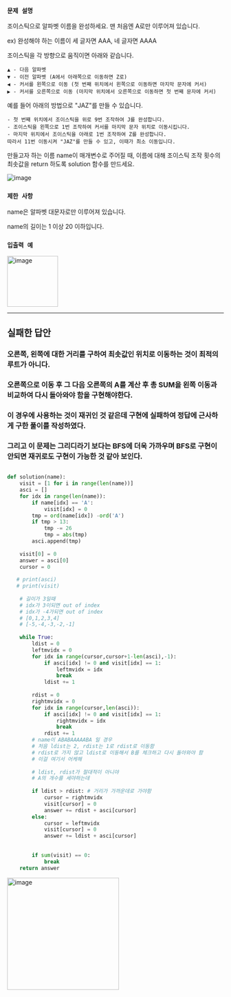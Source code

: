 ### `문제 설명`

조이스틱으로 알파벳 이름을 완성하세요. 맨 처음엔 A로만 이루어져 있습니다.

ex) 완성해야 하는 이름이 세 글자면 AAA, 네 글자면 AAAA

조이스틱을 각 방향으로 움직이면 아래와 같습니다.

```
▲ - 다음 알파벳
▼ - 이전 알파벳 (A에서 아래쪽으로 이동하면 Z로)
◀ - 커서를 왼쪽으로 이동 (첫 번째 위치에서 왼쪽으로 이동하면 마지막 문자에 커서)
▶ - 커서를 오른쪽으로 이동 (마지막 위치에서 오른쪽으로 이동하면 첫 번째 문자에 커서)
```

예를 들어 아래의 방법으로 "JAZ"를 만들 수 있습니다.

```
- 첫 번째 위치에서 조이스틱을 위로 9번 조작하여 J를 완성합니다.
- 조이스틱을 왼쪽으로 1번 조작하여 커서를 마지막 문자 위치로 이동시킵니다.
- 마지막 위치에서 조이스틱을 아래로 1번 조작하여 Z를 완성합니다.
따라서 11번 이동시켜 "JAZ"를 만들 수 있고, 이때가 최소 이동입니다.
```

만들고자 하는 이름 name이 매개변수로 주어질 때, 이름에 대해 조이스틱 조작 횟수의 최솟값을 return 하도록 solution 함수를 만드세요.


![image](https://github.com/CodingGuysGroup/Subin/assets/84978165/d09e5a91-bf61-4ace-915f-1ed48593ebda)


### `제한 사항`

name은 알파벳 대문자로만 이루어져 있습니다.

name의 길이는 1 이상 20 이하입니다.

### `입출력 예`

<img width="118" alt="image" src="https://github.com/CodingGuysGroup/Subin/assets/84978165/79502d19-fca8-46d1-96a2-a70b5c954ba9">


----

## 실패한 답안

### 오른쪽, 왼쪽에 대한 거리를 구하여 최솟값인 위치로 이동하는 것이 최적의 루트가 아니다. 

### 오른쪽으로 이동 후 그 다음 오른쪽의 A를 계산 후 총 SUM을 왼쪽 이동과 비교하여 다시 돌아와야 함을 구현해야한다. 

### 이 경우에 사용하는 것이 재귀인 것 같은데 구현에 실패하여 정답에 근사하게 구한 풀이를 작성하였다.

### 그리고 이 문제는 그리디라기 보다는 BFS에 더욱 가까우며 BFS로 구현이 안되면 재귀로도 구현이 가능한 것 같아 보인다.

```python

def solution(name):
    visit = [1 for i in range(len(name))]
    asci = []
    for idx in range(len(name)):
        if name[idx] == 'A':
            visit[idx] = 0
        tmp = ord(name[idx]) -ord('A')
        if tmp > 13:
            tmp -= 26
            tmp = abs(tmp)
        asci.append(tmp)
    
    visit[0] = 0
    answer = asci[0]
    cursor = 0
    
   # print(asci)
   # print(visit)
    
    # 길이가 3일때
    # idx가 3이되면 out of index
    # idx가 -4가되면 out of index
    # [0,1,2,3,4]
    # [-5,-4,-3,-2,-1]
    
    while True:
        ldist = 0
        leftmvidx = 0 
        for idx in range(cursor,cursor+1-len(asci),-1):
            if asci[idx] != 0 and visit[idx] == 1:
                leftmvidx = idx
                break
            ldist += 1
            
        rdist = 0
        rightmvidx = 0
        for idx in range(cursor,len(asci)):
            if asci[idx] != 0 and visit[idx] == 1:
                rightmvidx = idx
                break
            rdist += 1 
        # name이 ABABAAAAABA 일 경우
        # 처음 ldist는 2, rdist는 1로 rdist로 이동함
        # rdist로 가지 않고 ldist로 이동해서 B를 체크하고 다시 돌아와야 함
        # 이걸 여기서 어케해
        
        # ldist, rdist가 절대적이 아니야
        # A의 개수를 세야하는데
        
        if ldist > rdist: # 거리가 가까운데로 가야함
            cursor = rightmvidx
            visit[cursor] = 0
            answer += rdist + asci[cursor]
        else:
            cursor = leftmvidx
            visit[cursor] = 0
            answer += ldist + asci[cursor]
        
        
        if sum(visit) == 0:
            break
    return answer

```


<img width="260" alt="image" src="https://github.com/CodingGuysGroup/Subin/assets/84978165/1677da6e-f19b-4d2f-acaa-efd9d79a8fe7">



